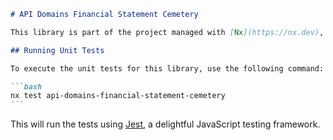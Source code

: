 ````markdown
# API Domains Financial Statement Cemetery

This library is part of the project managed with [Nx](https://nx.dev), an extensible monorepo tool for managing scale and complexity.

## Running Unit Tests

To execute the unit tests for this library, use the following command:

```bash
nx test api-domains-financial-statement-cemetery
```
````

This will run the tests using [Jest](https://jestjs.io), a delightful JavaScript testing framework.

```

```

